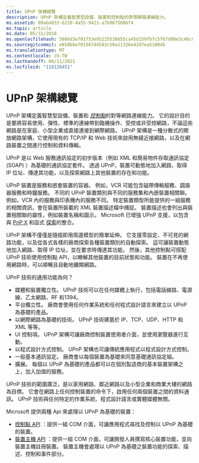 ```yaml
---
title: UPnP 架構總覽
description: UPnP 架構定義智慧型設備、裝置和控制點的對等網路連線能力。
ms.assetid: 09aba033-6229-4a55-9421-a7b967508bf4
ms.topic: article
ms.date: 05/31/2018
ms.openlocfilehash: 5866d3e701f53e95225538655ca45d159fb7c5f67d00e3c46c97357c7a9ee6a7
ms.sourcegitcommit: e858bbe701567d4583c50a11326e42d7ea51804b
ms.translationtype: MT
ms.contentlocale: zh-TW
ms.lasthandoff: 08/11/2021
ms.locfileid: "118126451"
---
```

# <a name="overview-of-upnp-architecture"></a>UPnP 架構總覽

UPnP 架構定義智慧型設備、裝置和 [*控制點*](c-gly.md)的對等網路連線能力。 它的設計目的是要將容易使用、彈性、標準的連線帶到臨機操作、受控或非受控網路，不論這些網路是在家庭、小型企業或直接連接到網際網路。 UPnP 架構是一種分散式的開放網路架構，它使用現有的 TCP/IP 和 Web 技術來啟用無縫近接網路，以及在網路裝置之間進行控制和資料傳輸。

UPnP 是以 Web 服務通訊協定的初步版本（例如 XML 和簡易物件存取通訊協定 (SOAP) ）為基礎的通訊協定套件。 透過 UPnP，裝置可動態地加入網路、取得 IP 位址、傳達其功能，以及探索網路上其他裝置的存在和功能。

UPnP 裝置是服務和嵌套裝置的容器。 例如，VCR 可能包含磁帶傳輸服務、調諧器服務和時鐘服務。 不同的 UPnP 裝置類別與不同的服務集和內嵌裝置相關聯。 例如，VCR 內的服務與印表機內的服務不同。 特定裝置類型所能提供的一組服務的相關資訊，會在裝置所裝載的 XML 裝置描述檔中捕捉。 裝置描述也會列出與裝置相關聯的屬性，例如裝置名稱和圖示。 Microsoft 已增強 UPnP 支援，以包含與 [PnP X](/previous-versions/windows/desktop/fundisc/pnp-x) 和函式 [探索](/previous-versions/windows/desktop/fundisc/fd-portal)的整合。

UPnP 架構不僅僅是隨插即用周邊模型的簡單延伸。 它支援零設定、不可見的網路功能，以及從各式各樣的廠商探索各種裝置類別的自動探索。 這可讓裝置動態地加入網路、取得 IP 位址，並在要求時傳達其功能。 然後，其他控制點可搭配 UPnP 技術使用控制點 API，以瞭解其他裝置的目前狀態和功能。 裝置在不再使用網路時，可以順暢且自動地離開網路。

UPnP 技術的通用功能為何？

-   媒體和裝置獨立性。 UPnP 技術可以在任何媒體上執行，包括電話線路、電源線、乙太網路、RF 和1394。
-   平台獨立性。 廠商會使用任何作業系統和任何程式設計語言來建立以 UPnP 為基礎的產品。
-   以網際網路為基礎的技術。 UPnP 技術建基於 IP、TCP、UDP、HTTP 和 XML 等等。
-   UI 控制項。 UPnP 架構可讓廠商控制裝置使用者介面，並使用瀏覽器進行互動。
-   以程式設計方式控制。 UPnP 架構也可讓傳統應用程式以程式設計方式控制。
-   一般基本通訊協定。 廠商會以每個裝置為基礎來同意基礎通訊協定組。
-   擴展。 每個以 UPnP 為基礎的產品都可以在個別製造商的基本裝置架構之上，加入加值的服務。

UPnP 技術的範圍廣泛，是以家用網路、鄰近網路以及小型企業和商業大樓的網路為目標。 它會在網路上任何控制裝置的命令下，啟用任何兩個裝置之間的資料通訊。 UPnP 技術與任何特定的作業系統、程式設計語言或實體媒體無關。

Microsoft 提供兩種 Api 來處理以 UPnP 為基礎的裝置：

-   [控制點 API](control-point-api.md) ：提供一組 COM 介面，可讓應用程式尋找及控制以 UPnP 為基礎的裝置。
-   [裝置主機 API](device-host-api.md) ：提供一組 COM 介面，可讓開發人員撰寫核心裝置功能，並向裝置主機註冊裝置。 裝置主機會處理以 UPnP 為基礎之裝置功能的探索、描述、控制和事件部分。

 

 